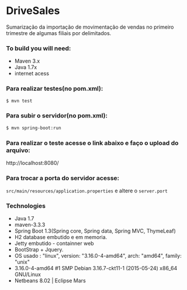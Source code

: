 # DriveSales
Sumarização da importação de movimentação de vendas no primeiro trimestre de algumas filiais por delimitados.

### To build you will need:
  - Maven 3.x
  - Java 1.7x
  - internet acess

### Para realizar testes(no pom.xml):
```sh
$ mvn test
```

### Para subir o servidor(no pom.xml):
```sh
$ mvn spring-boot:run
```

### Para realizar o teste acesse o link abaixo e faço o upload do arquivo:
http://localhost:8080/

### Para trocar a porta do servidor acesse:
`src/main/resources/application.properties` e altere o `server.port`

### Technologies
  - Java 1.7
  - maven-3.3.3
  - Spring Boot 1.3(Spring core, Spring data, Spring MVC, ThymeLeaf)
  - H2 database embutido e em memoria.
  - Jetty embutido - containner web
  - BootStrap + Jquery.
  - OS usado : "linux", version: "3.16.0-4-amd64", arch: "amd64", family: "unix"
  - 3.16.0-4-amd64 #1 SMP Debian 3.16.7-ckt11-1 (2015-05-24) x86_64 GNU/Linux
  - Netbeans 8.02 | Eclipse Mars